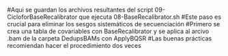 #Aqui se guardan los archivos resultantes del script 09-CicloforBaseRecalibrator que ejecuta 08-BaseRecalibrator.sh
#Este paso es crucial para eliminar los sesgos sistemáticos de secuenciación
#Primero se crea una tabla de covariables con BaseRecalibrator y se aplica al arcivo .bam de la carpeta DedupsBAMs con ApplyBQSR
#Las buenas prácticas recomiendan hacer el procedimiento dos veces
